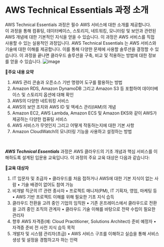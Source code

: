 # AWS Technical Essentials 과정 소개
AWS Technical Essentials 과정은 필수 AWS 서비스에 대한 소개를 제공합니다.</br>
이 과정을 통해 컴퓨팅, 데이터베이스, 스토리지, 네트워킹, 모니터링 및 보안과 관련된 AWS 개념에 대한 기본적인 지식을 얻을 수 있습니다. 이 과정은 AWS 서비스를 직접 사용할 수 있는 실용적인 과정입니다. 
AWS Technical Essentials 는 AWS 서비스와 기술에 대한 이해를 제공합니다. 이를 통해 다양한 문제에 사용할 솔루션을 결정할 수 있습니다. 이 과정을 끝나면 클라우드 솔루션을 구축, 비교 및 적용하는 방법에 대한 정보를 얻을 수 있습니다.
![image](https://github.com/user-attachments/assets/ca52e701-b0d6-4b79-800f-c78cff489a6f)
</br>

📘**주요 내용 요약**
1. AWS 관리 콘솔과 오픈소스 기반 명령어 도구를 활용하는 방법
2. Amazon RDS, Amazon DynamoDB 그리고 Amazon S3 등 포함하여 데이터베이스 및 스토리지 옵션에 대해 확인
3. AWS의 다양한 네트워킹 서비스
4. AWS의 보안 조치와 AWS ID 및 액세스 관리(IAM)의 개념
5. Amazon EC2, AWS Lambda, Amazon ECS 및 Amazon EKS와 같이 AWS가 제공하는 다양한 컴퓨팅 서비스
6. AWS 서비스가 무엇인지 그리고 어떻게 작동하는지에 대한 기본 사항
7. Amazon CloudWatch의 모니터링 기능을 사용하고 설정하는 방법
</br>

***AWS Technical Essentials*** 과정은 AWS 클라우드의 기초 개념과 핵심 서비스를 이해하도록 설계된 입문용 교육입니다. 이 과정의 주요 교육 대상은 다음과 같습니다:

🎯**교육 대상자**
1. IT 입문자 및 초급자
	•	클라우드를 처음 접하거나 AWS에 대한 기본 지식이 없는 사람
	•	기술 배경이 없어도 참여 가능
2. 비개발 직군의 IT 관련 종사자
	•	프로젝트 매니저(PM), IT 기획자, 영업, 마케팅 등
	•	AWS 기반 프로젝트 이해를 위해 필요한 기초 지식 습득
3. 클라우드 전환을 고려 중인 기업의 임직원
	•	기존 온프레미스에서 클라우드로 전환을 고려 중인 조직의 관계자
	•	클라우드 기술 이해를 바탕으로 전략 수립이 필요한 관리자
4. 향후 AWS 자격증(예: Cloud Practitioner, Solutions Architect) 준비 예정자
	•	자격증 준비 전 사전 지식 습득 목적
5. 개발자 및 시스템 관리자(초급)
	•	AWS 서비스 구조를 이해하고 실습을 통해 서비스 생성 및 설정을 경험하고자 하는 인력

